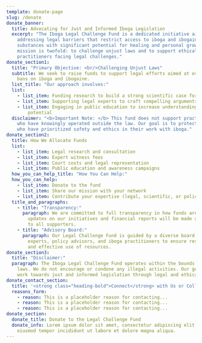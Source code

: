 ```yaml
---
template: donate-page
slug: /donate
donate_banner:
  title: Advocating for Just and Informed Iboga Legislation
  excerpt: "The Iboga Legal Challenge Fund is a dedicated initiative aimed at
    addressing legal barriers that restrict access to iboga and ibogaine,
    substances with significant potential for healing and personal growth. Our
    mission is twofold: to challenge unjust laws and to support ethical
    practitioners facing legal challenges."
donate_section1:
  title: "Primary Objective: <br/>Challenging Unjust Laws"
  subtitle: We seek to raise funds to support legal efforts aimed at overturning
    bans on iboga and ibogaine.
  list_title: "Our approach involves:"
  list:
    - list_item: Funding research to build a strong scientific case for iboga's benefits
    - list_item: Supporting legal experts to craft compelling arguments for policy change
    - list_item: Engaging in public education to increase understanding of iboga's
        potential
  disclaimer: "<b>Important Note: </b> This fund does not support practitioners
    who have knowingly operated outside the law. Our goal is to protect those
    who have prioritized safety and ethics in their work with iboga."
donate_section2:
  title: How We Allocate Funds
  list:
    - list_item: Legal research and consultation
    - list_item: Expert witness fees
    - list_item: Court costs and legal representation
    - list_item: Public education and awareness campaigns
  how_you_can_help_title: "How You Can Help:"
  how_you_can_help:
    - list_item: Donate to the fund
    - list_item: Share our mission with your network
    - list_item: Contribute your expertise (legal, scientific, or policy experience)
  title_and_paragraphs:
    - title: "Transparency:"
      paragraph: We are committed to full transparency in how funds are used. Regular
        updates on our initiatives and financial reports will be made available
        to all supporters.
    - title: "Advisory Board:"
      paragraph: Our Legal Challenge Fund is guided by a diverse board of legal
        experts, policy advisors, and iboga practitioners to ensure responsible
        and effective use of resources.
donate_section3:
  title: "Disclaimer:"
  paragraph: The Iboga Legal Challenge Fund operates within the bounds of current
    laws. We do not encourage or condone any illegal activities. Our goal is to
    work towards just and informed legislation through legal and ethical means.
donate_contact_section:
  title: '<strong class="heading-bold">Connect</strong> with Us or Collaborate '
  reasons_form:
    - reason: This is a placeholder reason for contacting...
    - reason: This is a placeholder reason for contacting...
    - reason: This is a placeholder reason for contacting...
donate_section:
  donate_title: Donate to the Legal Challenge Fund
  donate_info: Lorem ipsum dolor sit amet, consectetur adipiscing elit, sed do
    eiusmod tempor incididunt ut labore et dolore magna aliqua.
---
```

